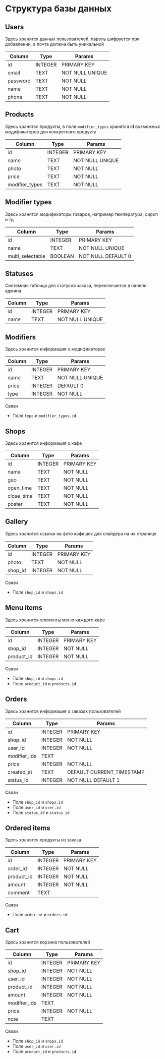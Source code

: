 # Структура базы данных

## Users
Здесь хранятся данных пользователей, пароль шифруется при добавлении, а почта должна быть уникальной

| Column   | Type    | Params          |
|----------|---------|-----------------|
| id       | INTEGER | PRIMARY KEY     |
| email    | TEXT    | NOT NULL UNIQUE |
| password | TEXT    | NOT NULL        |
| name     | TEXT    | NOT NULL        |
| phone    | TEXT    | NOT NULL        |

## Products
Здесь хранятся продукты, в поле `modifier_types` хранятся id возможных модификаторов для конкретного продукта

| Column         | Type    | Params          |
|----------------|---------|-----------------|
| id             | INTEGER | PRIMARY KEY     |
| name           | TEXT    | NOT NULL UNIQUE |
| photo          | TEXT    | NOT NULL        |
| price          | TEXT    | NOT NULL        |
| modifier_types | TEXT    | NOT NULL        |

## Modifier types
Здесь хранятся модификаторы товаров, например температура, сироп и тд

| Column           | Type    | Params             |
|------------------|---------|--------------------|
| id               | INTEGER | PRIMARY KEY        |
| name             | TEXT    | NOT NULL UNIQUE    |
| multi_selectable | BOOLEAN | NOT NULL DEFAULT 0 |

## Statuses
Системная таблица для статусов заказа, переключается в панели админа

| Column | Type    | Params          |
|--------|---------|-----------------|
| id     | INTEGER | PRIMARY KEY     |
| name   | TEXT    | NOT NULL UNIQUE |

## Modifiers
Здесь хранится информация о модификаторах

| Column | Type    | Params          |
|--------|---------|-----------------|
| id     | INTEGER | PRIMARY KEY     |
| name   | TEXT    | NOT NULL UNIQUE |
| price  | INTEGER | DEFAULT 0       |
| type   | INTEGER | NOT NULL        |

Связи
- Поле `type` и `modifier_types.id`

## Shops
Здесь хранится информация о кафе

| Column     | Type    | Params      |
|------------|---------|-------------|
| id         | INTEGER | PRIMARY KEY |
| name       | TEXT    | NOT NULL    |
| geo        | TEXT    | NOT NULL    |
| open_time  | TEXT    | NOT NULL    |
| close_time | TEXT    | NOT NULL    |
| poster     | TEXT    | NOT NULL    |

## Gallery
Здесь хранится ссылки на фото кафешек для слайдера на их странице 

| Column  | Type    | Params      |
|---------|---------|-------------|
| id      | INTEGER | PRIMARY KEY |
| photo   | TEXT    | NOT NULL    |
| shop_id | INTEGER | NOT NULL    |

Связи
- Поле `shop_id` и `shops.id`

## Menu items
Здесь хранится элементы меню каждого кафе 

| Column     | Type    | Params      |
|------------|---------|-------------|
| id         | INTEGER | PRIMARY KEY |
| shop_id    | INTEGER | NOT NULL    |
| product_id | INTEGER | NOT NULL    |

Связи
- Поле `shop_id` и `shops.id`
- Поле `product_id` и `products.id`

## Orders
Здесь хранится информация о заказах пользователей 

| Column       | Type    | Params                    |
|--------------|---------|---------------------------|
| id           | INTEGER | PRIMARY KEY               |
| shop_id      | INTEGER | NOT NULL                  |
| user_id      | INTEGER | NOT NULL                  |
| modifier_ids | TEXT    |                           |
| price        | INTEGER | NOT NULL                  |
| created_at   | TEXT    | DEFAULT CURRENT_TIMESTAMP |
| status_id    | INTEGER | NOT NULL DEFAULT 1        |

Связи
- Поле `shop_id` и `shops.id`
- Поле `user_id` и `user.id`
- Поле `status_id` и `status.id`

## Ordered items
Здесь хранятся продукты из заказа

| Column     | Type    | Params      |
|------------|---------|-------------|
| id         | INTEGER | PRIMARY KEY |
| order_id   | INTEGER | NOT NULL    |
| product_id | INTEGER | NOT NULL    |
| amount     | INTEGER | NOT NULL    |
| comment    | TEXT    |             |

Связи
- Поле `order_id` и `orders.id`

## Cart
Здесь хранится корзина пользователей

| Column       | Type    | Params      |
|--------------|---------|-------------|
| id           | INTEGER | PRIMARY KEY |
| shop_id      | INTEGER | NOT NULL    |
| user_id      | INTEGER | NOT NULL    |
| product_id   | INTEGER | NOT NULL    |
| amount       | INTEGER | NOT NULL    |
| modifier_ids | TEXT    |             |
| price        | INTEGER | NOT NULL    |
| note         | TEXT    |             |

Связи
- Поле `shop_id` и `shops.id`
- Поле `user_id` и `user.id`
- Поле `product_id` и `products.id`
